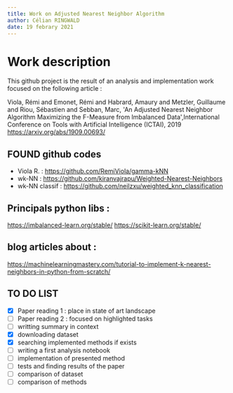 ```yaml
---
title: Work on Adjusted Nearest Neighbor Algorithm
author: Célian RINGWALD
date: 19 febrary 2021
---
```


# Work description

This github project is the result of an analysis and implementation work focused on the following article :

Viola, Rémi and Emonet, Rémi and Habrard, Amaury and Metzler, Guillaume and Riou, Sébastien and Sebban, Marc,
'An Adjusted Nearest Neighbor Algorithm Maximizing the F-Measure from Imbalanced Data',International Conference on Tools with Artificial Intelligence (ICTAI), 2019
<https://arxiv.org/abs/1909.00693/>

## FOUND github codes
- Viola R. : <https://github.com/RemiViola/gamma-kNN>
- wk-NN : <https://github.com/kiranvajrapu/Weighted-Nearest-Neighbors>
- wk-NN classif : <https://github.com/neilzxu/weighted_knn_classification>

## Principals python libs :
https://imbalanced-learn.org/stable/
https://scikit-learn.org/stable/

## blog articles about :
https://machinelearningmastery.com/tutorial-to-implement-k-nearest-neighbors-in-python-from-scratch/
 
## TO DO LIST

- [x] Paper reading 1 : place in state of art landscape
- [ ] Paper reading 2 : focused on highlighted tasks
- [ ] writting summary in context
- [x] downloading dataset
- [x] searching implemented methods if exists
- [ ] writing a first analysis notebook
- [ ] implementation of presented method
- [ ] tests and finding results of the paper
- [ ] comparison of dataset 
- [ ] comparison of methods
